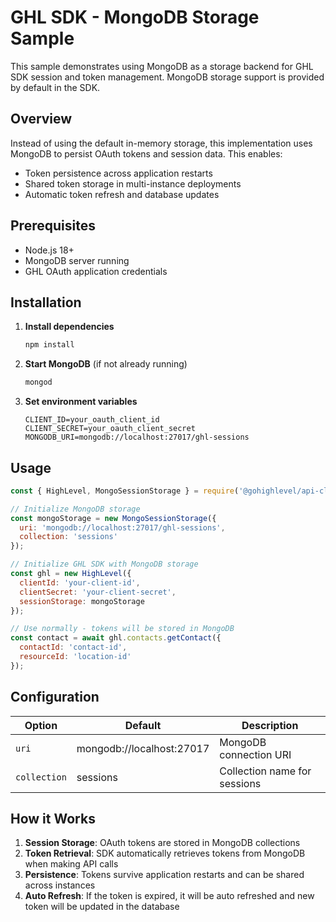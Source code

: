 # GHL SDK - MongoDB Storage Sample

This sample demonstrates using MongoDB as a storage backend for GHL SDK session and token management. MongoDB storage support is provided by default in the SDK.

## Overview

Instead of using the default in-memory storage, this implementation uses MongoDB to persist OAuth tokens and session data. This enables:
- Token persistence across application restarts
- Shared token storage in multi-instance deployments
- Automatic token refresh and database updates

## Prerequisites

- Node.js 18+
- MongoDB server running
- GHL OAuth application credentials

## Installation

1. **Install dependencies**
   ```bash
   npm install
   ```

2. **Start MongoDB** (if not already running)
   ```bash
   mongod
   ```

3. **Set environment variables**
   ```env
   CLIENT_ID=your_oauth_client_id
   CLIENT_SECRET=your_oauth_client_secret
   MONGODB_URI=mongodb://localhost:27017/ghl-sessions
   ```

## Usage

```javascript
const { HighLevel, MongoSessionStorage } = require('@gohighlevel/api-client');

// Initialize MongoDB storage
const mongoStorage = new MongoSessionStorage({
  uri: 'mongodb://localhost:27017/ghl-sessions',
  collection: 'sessions'
});

// Initialize GHL SDK with MongoDB storage
const ghl = new HighLevel({
  clientId: 'your-client-id',
  clientSecret: 'your-client-secret',
  sessionStorage: mongoStorage
});

// Use normally - tokens will be stored in MongoDB
const contact = await ghl.contacts.getContact({
  contactId: 'contact-id',
  resourceId: 'location-id'
});
```

## Configuration

| Option | Default | Description |
|--------|---------|-------------|
| `uri` | mongodb://localhost:27017 | MongoDB connection URI |
| `collection` | sessions | Collection name for sessions |

## How it Works

1. **Session Storage**: OAuth tokens are stored in MongoDB collections
2. **Token Retrieval**: SDK automatically retrieves tokens from MongoDB when making API calls
3. **Persistence**: Tokens survive application restarts and can be shared across instances
4. **Auto Refresh**: If the token is expired, it will be auto refreshed and new token will be updated in the database

